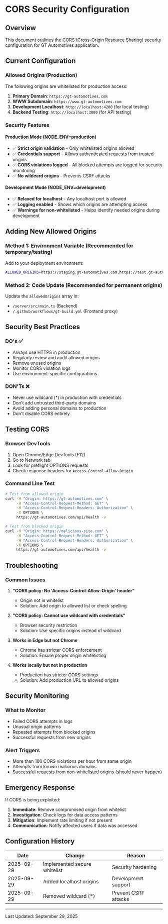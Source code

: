 # CORS Security Configuration

## Overview
This document outlines the CORS (Cross-Origin Resource Sharing) security configuration for GT Automotives application.

## Current Configuration

### Allowed Origins (Production)
The following origins are whitelisted for production access:

1. **Primary Domain**: `https://gt-automotives.com`
2. **WWW Subdomain**: `https://www.gt-automotives.com`
3. **Development Localhost**: `http://localhost:4200` (for local testing)
4. **Backend Testing**: `http://localhost:3000` (for API testing)

### Security Features

#### Production Mode (NODE_ENV=production)
- ✅ **Strict origin validation** - Only whitelisted origins allowed
- ✅ **Credentials support** - Allows authenticated requests from trusted origins
- ✅ **CORS violations logged** - All blocked attempts are logged for security monitoring
- ✅ **No wildcard origins** - Prevents CSRF attacks

#### Development Mode (NODE_ENV=development)
- ✅ **Relaxed for localhost** - Any localhost port is allowed
- ✅ **Logging enabled** - Shows which origins are attempting access
- ✅ **Warnings for non-whitelisted** - Helps identify needed origins during development

## Adding New Allowed Origins

### Method 1: Environment Variable (Recommended for temporary/testing)
Add to your deployment environment:
```bash
ALLOWED_ORIGINS=https://staging.gt-automotives.com,https://test.gt-automotives.com
```

### Method 2: Code Update (Recommended for permanent origins)
Update the `allowedOrigins` array in:
- `/server/src/main.ts` (Backend)
- `/.github/workflows/gt-build.yml` (Frontend proxy)

## Security Best Practices

### DO's ✅
- Always use HTTPS in production
- Regularly review and audit allowed origins
- Remove unused origins
- Monitor CORS violation logs
- Use environment-specific configurations

### DON'Ts ❌
- Never use wildcard (*) in production with credentials
- Don't add untrusted third-party domains
- Avoid adding personal domains to production
- Don't disable CORS entirely

## Testing CORS

### Browser DevTools
1. Open Chrome/Edge DevTools (F12)
2. Go to Network tab
3. Look for preflight OPTIONS requests
4. Check response headers for `Access-Control-Allow-Origin`

### Command Line Test
```bash
# Test from allowed origin
curl -H "Origin: https://gt-automotives.com" \
     -H "Access-Control-Request-Method: GET" \
     -H "Access-Control-Request-Headers: Authorization" \
     -X OPTIONS \
     https://gt-automotives.com/api/health -v

# Test from blocked origin
curl -H "Origin: https://malicious-site.com" \
     -H "Access-Control-Request-Method: GET" \
     -H "Access-Control-Request-Headers: Authorization" \
     -X OPTIONS \
     https://gt-automotives.com/api/health -v
```

## Troubleshooting

### Common Issues

1. **"CORS policy: No 'Access-Control-Allow-Origin' header"**
   - Origin not in whitelist
   - Solution: Add origin to allowed list or check spelling

2. **"CORS policy: Cannot use wildcard with credentials"**
   - Browser security restriction
   - Solution: Use specific origins instead of wildcard

3. **Works in Edge but not Chrome**
   - Chrome has stricter CORS enforcement
   - Solution: Ensure proper origin whitelisting

4. **Works locally but not in production**
   - Production has stricter CORS settings
   - Solution: Add production URL to allowed origins

## Security Monitoring

### What to Monitor
- Failed CORS attempts in logs
- Unusual origin patterns
- Repeated attempts from blocked origins
- Successful requests from new origins

### Alert Triggers
- More than 100 CORS violations per hour from same origin
- Attempts from known malicious domains
- Successful requests from non-whitelisted origins (should never happen)

## Emergency Response

If CORS is being exploited:

1. **Immediate**: Remove compromised origin from whitelist
2. **Investigation**: Check logs for data access patterns
3. **Mitigation**: Implement rate limiting if not present
4. **Communication**: Notify affected users if data was accessed

## Configuration History

| Date | Change | Reason |
|------|--------|---------|
| 2025-09-29 | Implemented secure whitelist | Security hardening |
| 2025-09-29 | Added localhost origins | Development support |
| 2025-09-29 | Removed wildcard (*) | Prevent CSRF attacks |

---

Last Updated: September 29, 2025